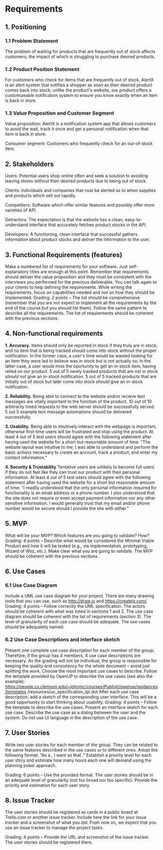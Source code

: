 # Requirements

## 1. Positioning

### 1.1 Problem Statement

The problem of waiting for products that are frequently out of stock affects customers; the 
impact of which is struggling to purchase desired products.

### 1.2 Product Position Statement

For customers who check for items that are frequently out of stock, AlertX is an alert system 
that notifies a shopper as soon as their desired product comes back into stock; unlike the product's 
website, our product offers a customizeable notification system to ensure you know exactly when an 
item is back in store. 

### 1.3 Value Proposition and Customer Segment

Value proposition: AlertX is a notification system app that allows customers to avoid the wait, 
track it once and get a personal notification when that item is back in store.

Consumer segment: Customers who frequently check for an out-of-stock item.

## 2. Stakeholders

Users: Potential users shop online often and seek a solution to avoiding leaving stores without their desired products due to being out of stock.

Clients: Individuals and companies that nust be alerted as to when supplies and products which sell out rapidly.

Competitors: Software which offer similar features and possibly offer more varieties of API.

Detractors: The expectation is that the website has a clean, easy-to-understand interface that accurately fetches product stocks in the API.

Developers: A functioning, clean interface that successful gathers information about product stocks and deliver the information to the user.

## 3. Functional Requirements (features)
Make a numbered list of requirements for your software. Just self-explanatory titles are
enough at this point. Remember that requirements should deliver the value proposition
and they must be consistent with the interviews you performed for the previous
deliverable. You can talk again to your clients to help defining the requirements. While
writing the requirements, focus on capabilities needed and not on how they should be
implemented.
Grading: 2 points – The list should be comprehensive (remember that you are not expect
to implement all the requirements by the end of the course but you should list them).
Follow the same pattern to describe all the requirements. The list of requirements should
be coherent with the previous sections.

## 4. Non-functional requirements

**1. Accuracy.** Items should only be reported in stock if they truly are in stock, and no item that is being tracked should come into stock without the proper notification. In the former case, a user's time would be wasted looking for an item they were led to believe was in stock but is not actually so. In the latter case, a user would miss the oportunity to get an in-stock item, having relied on our product. 5 out of 5 newly tracked products that are not in stock *should not* give an in-stock notification. 5 out of 5 tracked products that are initially out of stock but later come into stock *should* give an in-stock notification.

**2. Reliability.** Being able to connect to the website and/or recieve text messages are vitally important to the function of the product. 10 out of 10 arbitrarily timed requests to the web server should be successfully served. 5 out 5 example text message automations should be delivered successfully. 

**3. Usability.** Being able to intuitively interact with the webpage is important, otherwise first-time users will be frustrated and stop using the product. At least 4 out of 5 test users should agree with the following statement after having used the website for a short but reasonable amount of time: "The website layout was intuitive to me; I was able to understand and perform the basic actions necessary to create an account, track a product, and enter my contact information."

**4. Security & Trustability** Tentative users are unlikely to become full users if they do not feel like they can trust our product with their personal information. At least 4 out of 5 test users should agree with the following statement after having used the website for a short but reasonable amount of time: "I readily understood that the only personal information required for functionality is an email address or a phone number. I also understood that the site does not require or even accept payment information nor any other sensitive information. I would generally trust that my email and/or phone number would be secure should I provide the site with either."


## 5. MVP
What will be your MVP? Which features are you going to validate? How?
Grading: 4 points – Describe what would be considered the Minimal Viable Product and
how it will be tested (e.g., via implementation, prototyping, Wizard of Woz, etc.). Make
clear what you are going to validate. The MVP should be coherent with the previous
sections.

## 6. Use Cases

### 6.1 Use Case Diagram
Include a UML use case diagram for your project. There are many drawing tools that
you can use, such as http://draw.io and https://creately.com/
Grading: 4 points – Follow correctly the UML specification. The actors should be coherent
with what was listed in sections 1 and 2. The use case diagram should be coherent with
the list of requirements (section 3). The level of granularity of each use case should be
adequate. The use cases should be adequately named.

### 6.2 Use Case Descriptions and interface sketch
Present one complete use case description for each member of the group. Therefore, if
the group has 4 members, 4 use case descriptions are necessary. As the grading will not be
individual, the group is responsible for keeping the quality and consistency for the whole
document – avoid just splitting the work. Choose the most important use cases to
describe. Follow the template provided by OpenUP to describe the use cases (see also the
example):
https://people.cs.clemson.edu/~johnmc/courses/Publish/openup/guidances/templates
/resources/uc_specification_tpl.dot
After each use case description, add a sketch of the corresponding user interface. This will
be a good opportunity to start thinking about usability.
Grading: 4 points – Follow the template to describe the use cases. Present an interface
sketch for each use case. Describe the use case as a dialog between the user and the
system. Do not use UI language in the description of the use case.

## 7. User Stories
Write two user stories for each member of the group. They can be related to the same
features described in the use cases or to different ones. Adopt the following format: "As a
<ROLE>, I want <SOMETHING> so that <GOAL>."
Establish a priority level for each user story and estimate how many hours each one will
demand using the planning poker approach.

Grading: 6 points – Use the provided format. The user stories should be in an adequate
level of granularity (not too broad nor too specific). Provide the priority and estimation
for each user story.

## 8. Issue Tracker
The user stories should be registered as cards in a public board at Trello.com or another
issue tracker. Include here the link for your issue tracker and a screenshot of what you
did. From now on, we expect that you use an issue tracker to manage the project tasks.

Grading: 4 points – Provide the URL and screenshot of the issue tracker. The user stories
should be registered there.
